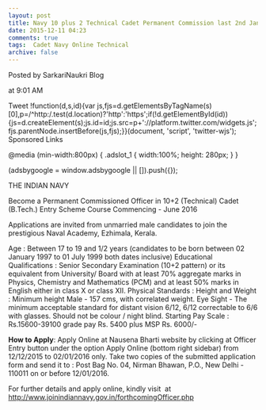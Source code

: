 ```yaml
---
layout: post
title: Navy 10 plus 2 Technical Cadet Permanent Commission last 2nd Jan-2016   
date: 2015-12-11 04:23
comments: true
tags:  Cadet Navy Online Technical 
archive: false
---
```




Posted by
SarkariNaukri Blog


at
9:01 AM


Tweet
!function(d,s,id){var js,fjs=d.getElementsByTagName(s)[0],p=/^http:/.test(d.location)?'http':'https';if(!d.getElementById(id)){js=d.createElement(s);js.id=id;js.src=p+'://platform.twitter.com/widgets.js';fjs.parentNode.insertBefore(js,fjs);}}(document, 'script', 'twitter-wjs');
Sponsored Links

 
@media (min-width:800px) { .adslot_1 { width:100%; height: 280px; } }
  





(adsbygoogle = window.adsbygoogle || []).push({});





THE INDIAN NAVY
 

Become a Permanent Commissioned Officer in 10+2 (Technical) Cadet (B.Tech.) Entry Scheme Course Commencing - June 2016 


Applications are invited from unmarried male candidates to join the prestigious Naval Academy, Ezhimala, Kerala.   

Age : Between 17 to 19 and 1/2 years (candidates to be born between 02 January 1997 to 01 July 1999 both dates inclusive) 
Educational Qualifications : Senior Secondary Examination (10+2 pattern) or its equivalent from University/ Board with at least 70% aggregate marks in Physics, Chemistry and Mathematics (PCM) and at least 50% marks in English either in class X or class XII.
Physical Standards : Height and Weight : Minimum height Male - 157 cms, with correlated weight. Eye Sight - The minimum acceptable standard for distant vision 6/12, 6/12 correctable to 6/6 with glasses. Should not be colour / night blind.
Starting Pay Scale : Rs.15600-39100 grade pay Rs. 5400 plus MSP Rs. 6000/- 

**How to Apply**: Apply Online at Nausena Bharti website by clicking at Officer Entry button under the option Apply Online (bottom right sidebar) from 12/12/2015 to 02/01/2016 only. Take two copies of the submitted application form and send it to : Post Bag No. 04, Nirman Bhawan, P.O., New Delhi - 110011 on or before 12/01/2016.



For further details and apply online, kindly visit  at http://www.joinindiannavy.gov.in/forthcomingOfficer.php



